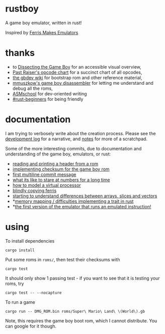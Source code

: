# rustboy

A game boy emulator, written in rust!

Inspired by [Ferris Makes Emulators](https://www.youtube.com/playlist?list=PL-sXmdrqqYYcznDg4xwAJWQgNL2gRray2)

# thanks

- to [Dissecting the Game Boy](https://www.youtube.com/watch?v=ecTQVa42sJc) for an accessible visual overview,
- [Past Raiser's opcode chart](http://www.pastraiser.com/cpu/gameboy/gameboy_opcodes.html) for a succinct chart of all opcodes,
- [the gbdev wiki](http://gbdev.gg8.se/wiki/articles/Gameboy_Bootstrap_ROM) for bootstrap rom and other reference material,
- [mmuszkow's game boy disassembler](https://github.com/mmuszkow/gb-disasm) for letting me understand and debug all the roms,
- [ASMschool](http://gameboy.mongenel.com/asmschool.html) for dev-oriented writing
- [#rust-beginners](irc://irc.mozilla.org/rust-beginners) for being friendly


# documentation

I am trying to verbosely write about the creation process. Please see the [development log](development_log.md) for a narrative, and [notes](notes.md) for more of a scratchpad.

Some of the more interesting commits, due to documentation and understanding of the game boy, emulators, or rust:

- [reading and printing a header from a rom](https://github.com/jedahan/rustboy/commit/46ea2281800509695aff5d40cfe4a0bb9ded53d3)
- [implementing checksum for the game boy rom](https://github.com/jedahan/rustboy/commit/950cd6832a3f301bc92c2663aee638eb866d75ee)
- [first multiline commit message](https://github.com/jedahan/rustboy/commit/3adc7060f288cbb14679d25cd4b2b0a194ee42e0)
- [what its like to stare at numbers for a long time](https://github.com/jedahan/rustboy/commit/a32784362a0e941c0b49044229d57d32f474407a)
- [how to model a virtual processor](https://github.com/jedahan/rustboy/commit/356cea58c801b7b04eab87ecbe8c26ae04c2ff16)
- [blindly copying ferris](https://github.com/jedahan/rustboy/commit/f0254ea50426258105dcf8017457687978dcefe8)
- [starting to understand differences between arrays, slices and vectors](https://github.com/jedahan/rustboy/commit/12328eb87d5eabbdccdcf297e74bdba668958873)
- *[memory mapping / difficulties implementing a trait in rust](https://github.com/jedahan/rustboy/commit/92a215f7a6746de2114332d0463e8a667c6b8689)
- *[the first version of the emulator that runs an emulated instruction!](https://github.com/jedahan/rustboy/commit/48155ecf49892a1835dd44be35a2c6a0c513b0e0)

# using

To install dependencies

    cargo install

Put some roms in `roms/`, then test their checksums with

    cargo test

It should only show 1 passing test - if you want to see that it is testing your roms, try

    cargo test -- --nocapture

To run a game

    cargo run -- DMG_ROM.bin roms/Super\ Mario\ Land\ \(World\).gb

Note, this requires the game boy boot rom, which I cannot distribute. You can google for it though.
